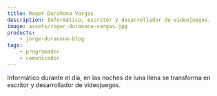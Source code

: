 ```yaml
---
title: Roger Durañona Vargas
description: Informático, escritor y desarrollador de videojuegos.
image: assets/roger-duranona-vargas.jpg
products:
    - jorge-duranona-blog
tags:
    - programador
    - comunicador
---
```

Informático durante el día, en las noches de luna llena se transforma en escritor y desarrollador de videojuegos.
